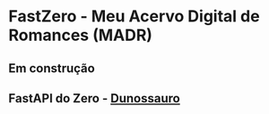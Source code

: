 # FastZero - Meu Acervo Digital de Romances (MADR)

## Em construção

## FastAPI do Zero - [Dunossauro](https://github.com/dunossauro/fastapi-do-zero)
